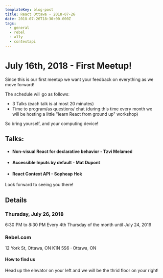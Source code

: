 ```yaml
---
templateKey: blog-post
title: React Ottawa - 2018-07-26
date: 2018-07-26T18:30:00.000Z
tags:
  - general
  - rebel
  - a11y
  - contextapi
---
```


# July 16th, 2018 - First Meetup!

Since this is our first meetup we want your feedback on everything as we move forward!

The schedule will go as follows:

- 3 Talks (each talk is at most 20 minutes)
- Time to program/as questions/ chat (during this time every month we will be hosting a little "learn React from ground up" workshop)

So bring yourself, and your computing device!

## Talks:

- #### Non-visual React for declarative behavior - Tzvi Melamed
- #### Accessible Inputs by default - Mat Dupont
- #### React Context API - Sopheap Hok

Look forward to seeing you there!

## Details

### Thursday, July 26, 2018
6:30 PM to 8:30 PM
Every 4th Thursday of the month until July 24, 2019

### Rebel.com

12 York St, Ottawa, ON K1N 5S6 · Ottawa, ON

#### How to find us

Head up the elevator on your left and we will be the thrid floor on your right!